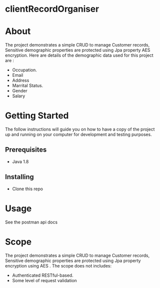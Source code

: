 # clientRecordOrganiser

# About
The project demonstrates a simple CRUD to manage Customer records, Sensitive demographic properties are protected using Jpa property AES encryption. Here are details of the demographic data used for this project are :
- Occupation.
- Email
- Address
- Marrital Status.
- Gender 
- Salary

# Getting Started
The follow instructions will guide you on how to have a copy of the project up and running on your computer for development and testing purposes.

## Prerequisites
- Java 1.8


## Installing
- Clone this repo

# Usage
See the postman api docs

# Scope
The project demonstrates a simple CRUD to manage Customer records, Sensitive demographic properties are protected using Jpa property encryption using AES .
The scope does not includes:

- Authenticated RESTful-based.
- Some level of request validation

